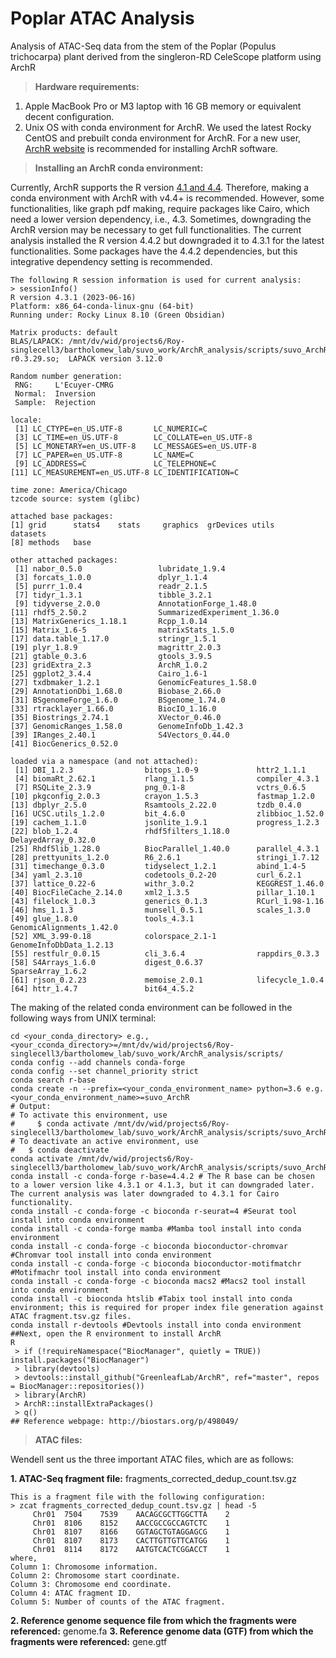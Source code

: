 # Poplar ATAC Analysis
Analysis of ATAC-Seq data from the stem of the Poplar (Populus trichocarpa) plant derived from the singleron-RD CeleScope platform using ArchR

> **Hardware requirements:**
1. Apple MacBook Pro or M3 laptop with 16 GB memory or equivalent decent configuration.
2. Unix OS with conda environment for ArchR. We used the latest Rocky CentOS and prebuilt conda environment for ArchR. For a new user, [ArchR website](https://www.archrproject.com/) is recommended for installing ArchR software.

> **Installing an ArchR conda environment:**

Currently, ArchR supports the R version [4.1 and 4.4](https://github.com/GreenleafLab/ArchR). Therefore, making a conda environment with ArchR with v4.4+ is recommended. However, some functionalities, like graph pdf making, require packages like Cairo, which need a lower version dependency, i.e., 4.3. Sometimes, downgrading the ArchR version may be necessary to get full functionalities. The current analysis installed the R version 4.4.2 but downgraded it to 4.3.1 for the latest functionalities. Some packages have the 4.4.2 dependencies, but this integrative dependency setting is recommended.
```
The following R session information is used for current analysis:
> sessionInfo()
R version 4.3.1 (2023-06-16)
Platform: x86_64-conda-linux-gnu (64-bit)
Running under: Rocky Linux 8.10 (Green Obsidian)

Matrix products: default
BLAS/LAPACK: /mnt/dv/wid/projects6/Roy-singlecell3/bartholomew_lab/suvo_work/ArchR_analysis/scripts/suvo_ArchR/lib/libopenblasp-r0.3.29.so;  LAPACK version 3.12.0

Random number generation:
 RNG:     L'Ecuyer-CMRG 
 Normal:  Inversion 
 Sample:  Rejection 
 
locale:
 [1] LC_CTYPE=en_US.UTF-8       LC_NUMERIC=C              
 [3] LC_TIME=en_US.UTF-8        LC_COLLATE=en_US.UTF-8    
 [5] LC_MONETARY=en_US.UTF-8    LC_MESSAGES=en_US.UTF-8   
 [7] LC_PAPER=en_US.UTF-8       LC_NAME=C                 
 [9] LC_ADDRESS=C               LC_TELEPHONE=C            
[11] LC_MEASUREMENT=en_US.UTF-8 LC_IDENTIFICATION=C       

time zone: America/Chicago
tzcode source: system (glibc)

attached base packages:
[1] grid      stats4    stats     graphics  grDevices utils     datasets 
[8] methods   base     

other attached packages:
 [1] nabor_0.5.0                 lubridate_1.9.4            
 [3] forcats_1.0.0               dplyr_1.1.4                
 [5] purrr_1.0.4                 readr_2.1.5                
 [7] tidyr_1.3.1                 tibble_3.2.1               
 [9] tidyverse_2.0.0             AnnotationForge_1.48.0     
[11] rhdf5_2.50.2                SummarizedExperiment_1.36.0
[13] MatrixGenerics_1.18.1       Rcpp_1.0.14                
[15] Matrix_1.6-5                matrixStats_1.5.0          
[17] data.table_1.17.0           stringr_1.5.1              
[19] plyr_1.8.9                  magrittr_2.0.3             
[21] gtable_0.3.6                gtools_3.9.5               
[23] gridExtra_2.3               ArchR_1.0.2                
[25] ggplot2_3.4.4               Cairo_1.6-1                
[27] txdbmaker_1.2.1             GenomicFeatures_1.58.0     
[29] AnnotationDbi_1.68.0        Biobase_2.66.0             
[31] BSgenomeForge_1.6.0         BSgenome_1.74.0            
[33] rtracklayer_1.66.0          BiocIO_1.16.0              
[35] Biostrings_2.74.1           XVector_0.46.0             
[37] GenomicRanges_1.58.0        GenomeInfoDb_1.42.3        
[39] IRanges_2.40.1              S4Vectors_0.44.0           
[41] BiocGenerics_0.52.0        

loaded via a namespace (and not attached):
 [1] DBI_1.2.3                bitops_1.0-9             httr2_1.1.1             
 [4] biomaRt_2.62.1           rlang_1.1.5              compiler_4.3.1          
 [7] RSQLite_2.3.9            png_0.1-8                vctrs_0.6.5             
[10] pkgconfig_2.0.3          crayon_1.5.3             fastmap_1.2.0           
[13] dbplyr_2.5.0             Rsamtools_2.22.0         tzdb_0.4.0              
[16] UCSC.utils_1.2.0         bit_4.6.0                zlibbioc_1.52.0         
[19] cachem_1.1.0             jsonlite_1.9.1           progress_1.2.3          
[22] blob_1.2.4               rhdf5filters_1.18.0      DelayedArray_0.32.0     
[25] Rhdf5lib_1.28.0          BiocParallel_1.40.0      parallel_4.3.1          
[28] prettyunits_1.2.0        R6_2.6.1                 stringi_1.7.12          
[31] timechange_0.3.0         tidyselect_1.2.1         abind_1.4-5             
[34] yaml_2.3.10              codetools_0.2-20         curl_6.2.1              
[37] lattice_0.22-6           withr_3.0.2              KEGGREST_1.46.0         
[40] BiocFileCache_2.14.0     xml2_1.3.5               pillar_1.10.1           
[43] filelock_1.0.3           generics_0.1.3           RCurl_1.98-1.16         
[46] hms_1.1.3                munsell_0.5.1            scales_1.3.0            
[49] glue_1.8.0               tools_4.3.1              GenomicAlignments_1.42.0
[52] XML_3.99-0.18            colorspace_2.1-1         GenomeInfoDbData_1.2.13 
[55] restfulr_0.0.15          cli_3.6.4                rappdirs_0.3.3          
[58] S4Arrays_1.6.0           digest_0.6.37            SparseArray_1.6.2       
[61] rjson_0.2.23             memoise_2.0.1            lifecycle_1.0.4         
[64] httr_1.4.7               bit64_4.5.2             
```

The making of the related conda environment can be followed in the following ways from UNIX terminal:
```
cd <your_conda_directory> e.g., <your_cconda_directory>=/mnt/dv/wid/projects6/Roy-singlecell3/bartholomew_lab/suvo_work/ArchR_analysis/scripts/
conda config --add channels conda-forge
conda config --set channel_priority strict
conda search r-base
conda create -n --prefix=<your_conda_environment_name> python=3.6 e.g. <your_conda_environment_name>=suvo_ArchR
# Output:
# To activate this environment, use
#     $ conda activate /mnt/dv/wid/projects6/Roy-singlecell3/bartholomew_lab/suvo_work/ArchR_analysis/scripts/suvo_ArchR
# To deactivate an active environment, use
#   $ conda deactivate
conda activate /mnt/dv/wid/projects6/Roy-singlecell3/bartholomew_lab/suvo_work/ArchR_analysis/scripts/suvo_ArchR
conda install -c conda-forge r-base=4.4.2 # The R base can be chosen to a lower version like 4.3.1 or 4.1.3, but it can downgraded later. The current analysis was later downgraded to 4.3.1 for Cairo functionality.
conda install -c conda-forge -c bioconda r-seurat=4 #Seurat tool install into conda environment
conda install -c conda-forge mamba #Mamba tool install into conda environment
conda install -c conda-forge -c bioconda bioconductor-chromvar #Chromvar tool install into conda environment
conda install -c conda-forge -c bioconda bioconductor-motifmatchr #Motifmachr tool install into conda environment
conda install -c conda-forge -c bioconda macs2 #Macs2 tool install into conda environment
conda install -c bioconda htslib #Tabix tool install into conda environment; this is required for proper index file generation against ATAC fragment.tsv.gz files.
conda install r-devtools #Devtools install into conda environment
##Next, open the R environment to install ArchR
R
 > if (!requireNamespace("BiocManager", quietly = TRUE)) install.packages("BiocManager")
 > library(devtools)
 > devtools::install_github("GreenleafLab/ArchR", ref="master", repos = BiocManager::repositories())
 > library(ArchR)
 > ArchR::installExtraPackages()
 > q()
## Reference webpage: http://biostars.org/p/498049/
```

> **ATAC files:**

Wendell sent us the three important ATAC files, which are as follows:

**1. ATAC-Seq fragment file:** fragments_corrected_dedup_count.tsv.gz
```
This is a fragment file with the following configuration:
> zcat fragments_corrected_dedup_count.tsv.gz | head -5
     Chr01	7504	7539	AACAGCGCTTGGCTTA	2
     Chr01	8106	8152	AACCGCCGCCAGTCTC	1
     Chr01	8107	8166	GGTAGCTGTAGGAGCG	1
     Chr01	8107	8173	CACTTGTTGTTCATGG	1
     Chr01	8114	8172	AATGTCACTCGGACCT	1
where,
Column 1: Chromosome information.
Column 2: Chromosome start coordinate.
Column 3: Chromosome end coordinate.
Column 4: ATAC fragment ID.
Column 5: Number of counts of the ATAC fragment.
```  

**2. Reference genome sequence file from which the fragments were referenced:** genome.fa
**3. Reference genome data (GTF) from which the fragments were referenced:** gene.gtf






